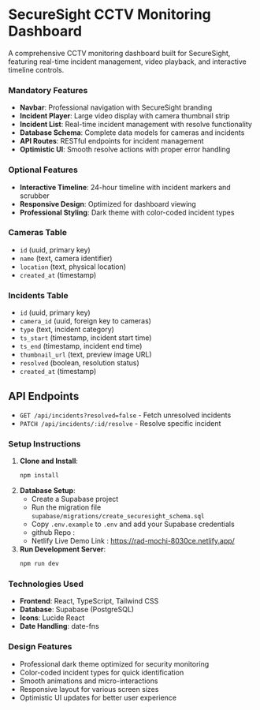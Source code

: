 # SecureSight CCTV Monitoring Dashboard
A comprehensive CCTV monitoring dashboard built for SecureSight, featuring real-time incident management, video playback, and interactive timeline controls.
### Mandatory Features 
- **Navbar**: Professional navigation with SecureSight branding
- **Incident Player**: Large video display with camera thumbnail strip
- **Incident List**: Real-time incident management with resolve functionality
- **Database Schema**: Complete data models for cameras and incidents
- **API Routes**: RESTful endpoints for incident management
- **Optimistic UI**: Smooth resolve actions with proper error handling
### Optional Features 
- **Interactive Timeline**: 24-hour timeline with incident markers and scrubber
- **Responsive Design**: Optimized for dashboard viewing
- **Professional Styling**: Dark theme with color-coded incident types
### Cameras Table
- `id` (uuid, primary key)
- `name` (text, camera identifier)
- `location` (text, physical location)
- `created_at` (timestamp)
### Incidents Table
- `id` (uuid, primary key)
- `camera_id` (uuid, foreign key to cameras)
- `type` (text, incident category)
- `ts_start` (timestamp, incident start time)
- `ts_end` (timestamp, incident end time)
- `thumbnail_url` (text, preview image URL)
- `resolved` (boolean, resolution status)
- `created_at` (timestamp)
## API Endpoints
- `GET /api/incidents?resolved=false` - Fetch unresolved incidents
- `PATCH /api/incidents/:id/resolve` - Resolve specific incident
### Setup Instructions
1. **Clone and Install**:
   ```bash
   npm install
   ```
2. **Database Setup**:
   - Create a Supabase project
   - Run the migration file `supabase/migrations/create_securesight_schema.sql`
   - Copy `.env.example` to `.env` and add your Supabase credentials
   - github Repo : 
   - Netlify Live Demo Link : https://rad-mochi-8030ce.netlify.app/
3. **Run Development Server**:
   ```bash
   npm run dev
   ```
### Technologies Used
- **Frontend**: React, TypeScript, Tailwind CSS
- **Database**: Supabase (PostgreSQL)
- **Icons**: Lucide React
- **Date Handling**: date-fns
### Design Features
- Professional dark theme optimized for security monitoring
- Color-coded incident types for quick identification
- Smooth animations and micro-interactions
- Responsive layout for various screen sizes
- Optimistic UI updates for better user experience
